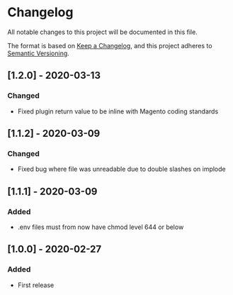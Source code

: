 # Changelog
All notable changes to this project will be documented in this file.

The format is based on [Keep a Changelog](https://keepachangelog.com/en/1.0.0),
and this project adheres to [Semantic Versioning](https://semver.org/spec/v2.0.0.html).

## [1.2.0] - 2020-03-13
### Changed
- Fixed plugin return value to be inline with Magento coding  standards

## [1.1.2] - 2020-03-09
### Changed
- Fixed bug where file was unreadable due to double slashes on implode 

## [1.1.1] - 2020-03-09
### Added
- .env files must from now have chmod level 644 or below

## [1.0.0] - 2020-02-27
### Added
- First release

